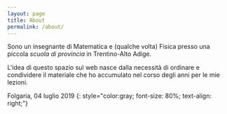 ```yaml
---
layout: page
title: About
permalink: /about/
---
```


Sono un insegnante di Matematica e (qualche volta) Fisica presso una piccola _scuola di provincia_ in Trentino-Alto Adige.

L'idea di questo spazio sul web nasce dalla necessità di ordinare e condividere il materiale che ho accumulato nel corso degli anni per le mie lezioni.

Folgaria, 04 luglio 2019
{: style="color:gray; font-size: 80%; text-align: right;"}

